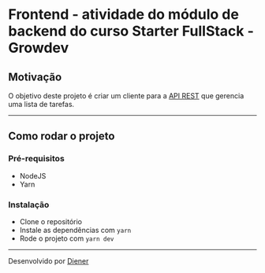 # Frontend - atividade do módulo de backend do curso Starter FullStack - Growdev

## Motivação

O objetivo deste projeto é criar um cliente para a [API REST](https://github.com/dienerld/growdev-backend-mod1) que gerencia uma lista de tarefas.

---

## Como rodar o projeto

### Pré-requisitos

- NodeJS
- Yarn

### Instalação

- Clone o repositório
- Instale as dependências com `yarn`
- Rode o projeto com `yarn dev`

---

Desenvolvido por [Diener](https://github.com/dienerld)
